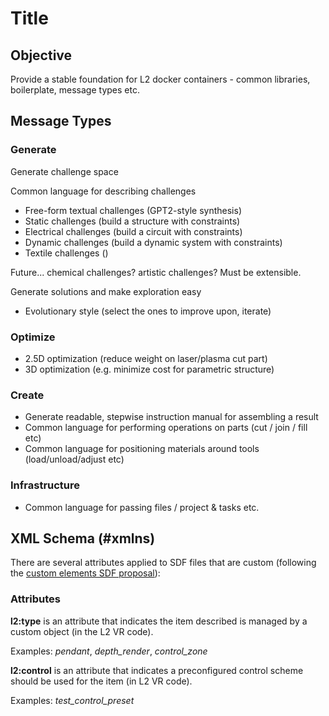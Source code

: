 # Title

## Objective

Provide a stable foundation for L2 docker containers - common libraries, boilerplate, message types etc.

## Message Types

### Generate

Generate challenge space

Common language for describing challenges

- Free-form textual challenges (GPT2-style synthesis)
- Static challenges (build a structure with constraints)
- Electrical challenges (build a circuit with constraints)
- Dynamic challenges (build a dynamic system with constraints)
- Textile challenges ()

Future... chemical challenges? artistic challenges? Must be extensible.

Generate solutions and make exploration easy

- Evolutionary style (select the ones to improve upon, iterate)

### Optimize

- 2.5D optimization (reduce weight on laser/plasma cut part)
- 3D optimization (e.g. minimize cost for parametric structure)

### Create

- Generate readable, stepwise instruction manual for assembling a result
- Common language for performing operations on parts (cut / join / fill etc)
- Common language for positioning materials around tools (load/unload/adjust etc)

### Infrastructure

- Common language for passing files / project & tasks etc.

## XML Schema (#xmlns)

There are several attributes applied to SDF files that are custom (following the [custom elements SDF proposal](http://sdformat.org/tutorials?tut=custom_elements_attributes_proposal&cat=pose_semantics_docs&)):

### Attributes

**l2:type** is an attribute that indicates the item described is managed by a custom object (in the L2 VR code).

Examples: *pendant*, *depth_render*, *control_zone*

**l2:control** is an attribute that indicates a preconfigured control scheme should be used for the item (in L2 VR code).

Examples: *test_control_preset*
